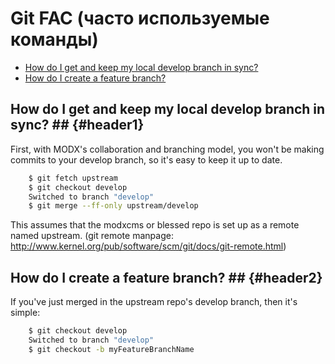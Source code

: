 # Git FAC (часто используемые команды)

* [How do I get and keep my local develop branch in sync?](#header1)
* [How do I create a feature branch?](#header2)

## How do I get and keep my local develop branch in sync? ## {#header1}
First, with MODX's collaboration and branching model, you won't be making commits to your develop branch, so it's easy to keep it up to date.

``` bash
	$ git fetch upstream
	$ git checkout develop
	Switched to branch "develop"
	$ git merge --ff-only upstream/develop
```

This assumes that the modxcms or blessed repo is set up as a remote named upstream. (git remote manpage: http://www.kernel.org/pub/software/scm/git/docs/git-remote.html)

## How do I create a feature branch? ## {#header2}
If you've just merged in the upstream repo's develop branch, then it's simple:

``` bash
	$ git checkout develop
	Switched to branch "develop"
	$ git checkout -b myFeatureBranchName
```